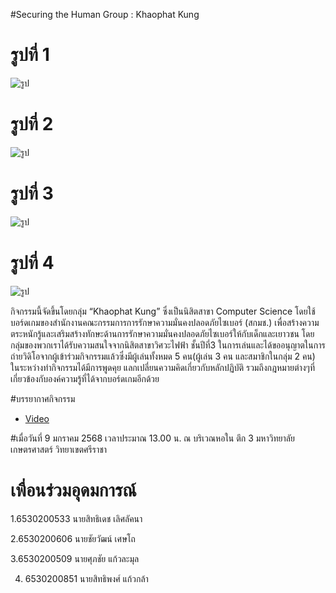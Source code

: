 #Securing the Human Group : Khaophat Kung

# รูปที่ 1
  ![รูป](picture/1.jpg)

# รูปที่ 2
  ![รูป](picture/2.jpg)

# รูปที่ 3
  ![รูป](picture/3.jpg)

# รูปที่ 4
  ![รูป](picture/4.jpg)

กิจกรรมนี้จัดขึ้นโดยกลุ่ม “Khaophat Kung” ซึ่งเป็นนิสิตสาขา Computer Science โดยใช้บอร์ดเกมของสำนักงานคณะกรรมการการรักษาความมั่นคงปลอดภัยไซเบอร์ (สกมช.) เพื่อสร้างความตระหนักรู้และเสริมสร้างทักษะด้านการรักษาความมั่นคงปลอดภัยไซเบอร์ให้กับเด็กและเยาวชน
โดยกลุ่มของพวกเราได้รับความสนใจจากนิสิตสาขาวิศวะไฟฟ้า ชั้นปีที่3 ในการเล่นและได้ขออนุญาตในการถ่ายวิดิโอจากผู้เข้าร่วมกิจกรรมแล้วซึ่งมีผู้เล่นทั้งหมด 5 คน(ผู้เล่น 3 คน และสมาชิกในกลุ่ม 2 คน) ในระหว่างทำกิจกรรมได้มีการพูดคุย แลกเปลี่ยนความคิดเกี่ยวกับหลักปฏิบัติ รวมถึงกฎหมายต่างๆที่เกี่ยวข้องกับองค์ความรู้ที่ได้จากบอร์ดเกมอีกด้วย

#บรรยากาศกิจกรรม
  - [Video](https://www.youtube.com/watch?v=AhBi6ux9CI0&t=14s)

#เมื่อวันที่ 9 มกราคม 2568 เวลาประมาณ 13.00 น. ณ บริเวณหอใน ตึก 3 มหาวิทยาลัยเกษตรศาสตร์ วิทยาเขตศรีราชา

# เพื่อนร่วมอุดมการณ์  
1.6530200533 นายสิทธิเดช เลิศลัคนา
  
2.6530200606 นายชัยวัฒน์ เศษโถ
  
3.6530200509 นายศุภชัย แก้วละมุล

4. 6530200851 นายสิทธิพงศ์ แก้วกล้า
